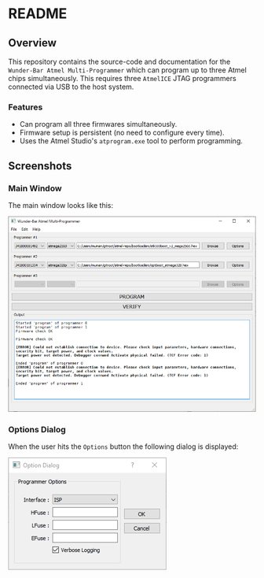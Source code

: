 # README

## Overview

This repository contains the source-code and documentation for the `Wunder-Bar Atmel Multi-Programmer` which can program up to three Atmel chips simultaneously. This requires three `AtmelICE` JTAG programmers connected via USB to the host system.

### Features

* Can program all three firmwares simultaneously.
* Firmware setup is persistent (no need to configure every time).
* Uses the Atmel Studio's `atprogram.exe` tool to perform programming.

## Screenshots

### Main Window

The main window looks like this:

![Main Window](images/mainwindow.png)

### Options Dialog

When the user hits the `Options` button the following dialog is displayed:

![Option Dialog](images/optiondialog.png)